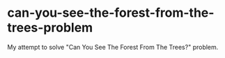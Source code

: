 # can-you-see-the-forest-from-the-trees-problem
My attempt to solve "Can You See The Forest From The Trees?" problem.
